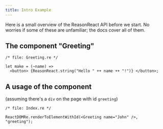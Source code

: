 ```yaml
---
title: Intro Example
---
```


Here is a small overview of the ReasonReact API before we start. No worries if some of these are unfamiliar; the docs cover all of them.

## The component "Greeting"

```reason
/* file: Greeting.re */

let make = (~name) =>
  <button> {ReasonReact.string("Hello " ++ name ++ "!")} </button>;
```

## A usage of the component

(assuming there's a `div` on the page with id `greeting`)

```reason
/* file: Index.re */

ReactDOMRe.renderToElementWithId(<Greeting name="John" />, "greeting");
```
